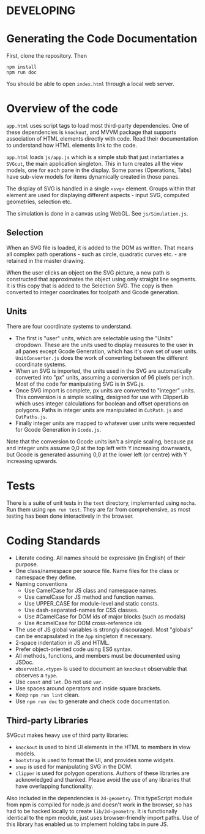 # DEVELOPING

# Generating the Code Documentation
First, clone the repository. Then
```
npm install
npm run doc
```
You should be able to open `index.html` through a local web server.

# Overview of the code
`app.html` uses script tags to load most third-party dependencies.
One of these dependencies is `knockout`, and MVVM package that supports
association of HTML elements directly with code. Read their documentation
to understand how HTML elements link to the code.

`app.html` loads `js/app.js` which is a simple stub that just instantiates a
`SVGcut`, the main application singleton. This in turn creates all the view models, one for each pane in the display. Some panes (Operations, Tabs) have sub-view models for items dynamically created in those panes.

The display of SVG is handled in a single `<svg>` element. Groups within that
element are used for displaying different aspects - input SVG, computed
geometries, selection etc.

The simulation is done in a canvas using WebGL. See `js/Simulation.js`.

## Selection
When an SVG file is loaded, it is added to the DOM as written. That means all
complex path operations - such as circle, quadratic curves etc. - are retained
in the master drawing.

When the user clicks an object on the SVG picture, a new path is
constructed that approximates the object using only straight line
segments. It is this copy that is added to the Selection SVG. The copy
is then converted to integer coordinates for toolpath and Gcode generation.

## Units
There are four coordinate systems to understand.
- The first is "user" units, which are selectable using the "Units" dropdown. These are the units used to display measures to the user in all panes except Gcode Generation, which has it's own set of user units. `UnitConverter.js` does the work of converting between the different coordinate systems.
- When an SVG is imported, the units used in the SVG are automatically converted into "px" units, assuming a conversion of 96 pixels per inch. Most of the code for manipulating SVG is in SVG.js.
- Once SVG import is complete, px units are converted to "integer" units. This conversion is a simple scaling, designed for use with ClipperLib which uses integer calculations for boolean and offset operations on polygons. Paths in integer units are manipulated in `CutPath.js` and `CutPaths.js`.
- Finally integer units are mapped to whatever user units were requested for Gcode Generation in `Gcode.js`.

Note that the conversion to Gcode units isn't a simple scaling,
because px and integer units assume 0,0 at the top left with Y
increasing downwards, but Gcode is generated assuming 0,0 at the lower
left (or centre) with Y increasing upwards.

# Tests
There is a suite of unit tests in the `test` directory, implemented
using `mocha`. Run them using `npm run test`. They are far from
comprehensive, as most testing has been done interactively in the
browser.

# Coding Standards
+ Literate coding. All names should be expressive (in English) of their purpose.
+ One class/namespace per source file. Name files for the class or namespace they define.
+ Naming conventions
    + Use CamelCase for JS class and namespace names.
    + Use camelCase for JS method and function names.
    + Use UPPER_CASE for module-level and static consts.
    + Use dash-separated-names for CSS classes.
    + Use #CamelCase for DOM ids of major blocks (such as modals)
    + Use #camelCase for DOM cross-reference ids
+ The use of JS global variables is strongly discouraged. Most "globals" can be encapsulated in the `App` singleton if necessary.
+ 2-space indentation in JS and HTML.
+ Prefer object-oriented code using ES6 syntax.
+ All methods, functions, and members must be documented using JSDoc.
+ `observable.<type>` is used to document an `knockout` observable that observes a `type`.
+ Use `const` and `let`. Do not use `var`.
+ Use spaces around operators and inside square brackets.
+ Keep `npm run lint` clean.
+ Use `npm run doc` to generate and check code documentation.

## Third-party Libraries
SVGcut makes heavy use of third party libraries:
+ `knockout` is used to bind UI elements in the HTML to members in view models.
+ `bootstrap` is used to format the UI, and provides some widgets.
+ `snap` is used for manipulating SVG in the DOM.
+ `clipper` is used for polygon operations.
Authors of these libraries are acknowledged and thanked. Please avoid the use of any libraries that have overlapping functionality.

Also included in the dependencies is `2d-geometry`. This typeScript module from npm is compiled for node.js and doesn't work in the browser, so has had to be hacked locally to create `lib/2d-geometry`. It is functionally identical to the npm module, just uses browser-friendly import paths. Use of this library has enabled us to implement holding tabs in pure JS.
